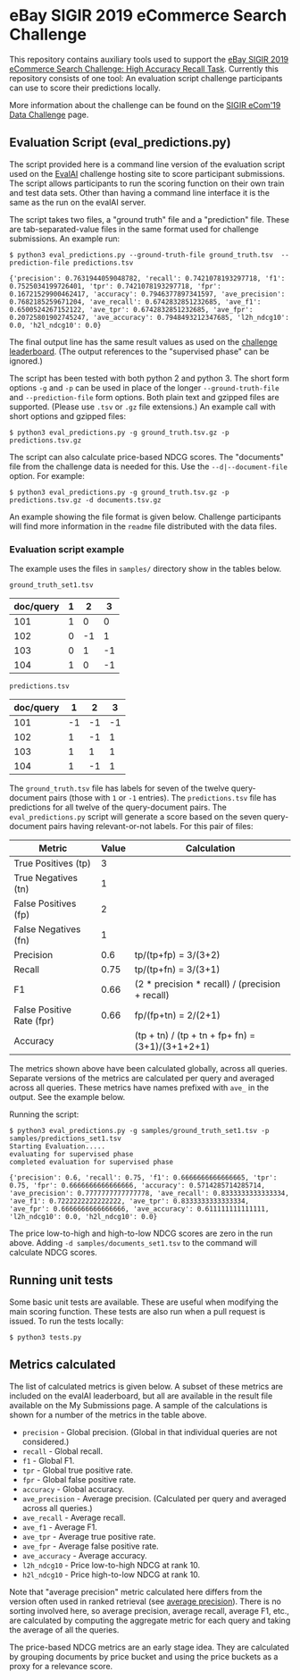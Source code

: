 # eBay SIGIR 2019 eCommerce Search Challenge

This repository contains auxiliary tools used to support the [eBay SIGIR 2019 eCommerce Search Challenge: High Accuracy Recall Task](https://sigir-ecom.github.io/data-task.html). Currently this repository consists of one tool: An evaluation script challenge participants can use to score their predictions locally.

More information about the challenge can be found on the [SIGIR eCom'19 Data Challenge](https://sigir-ecom.github.io/data-task.html) page.

## Evaluation Script (eval_predictions.py)

The script provided here is a command line version of the evaluation script used on the [EvalAI](https://sigir-ecom.github.io/data-task.html) challenge hosting site to score participant submissions. The script allows participants to run the scoring function on their own train and test data sets. Other than having a command line interface it is the same as the run on the evalAI server.

The script takes two files, a "ground truth" file and a "prediction" file. These are tab-separated-value files in the same format used for challenge submissions. An example run:

```
$ python3 eval_predictions.py --ground-truth-file ground_truth.tsv  --prediction-file predictions.tsv

{'precision': 0.7631944059048782, 'recall': 0.7421078193297718, 'f1': 0.7525034199726401, 'tpr': 0.7421078193297718, 'fpr': 0.16721529900462417, 'accuracy': 0.7946377897341597, 'ave_precision': 0.7682185259671204, 'ave_recall': 0.6742832851232685, 'ave_f1': 0.6500524267152122, 'ave_tpr': 0.6742832851232685, 'ave_fpr': 0.20725801902745247, 'ave_accuracy': 0.7948493212347685, 'l2h_ndcg10': 0.0, 'h2l_ndcg10': 0.0}
```

The final output line has the same result values as used on the [challenge leaderboard](https://evalai.cloudcv.org/web/challenges/challenge-page/361/leaderboard). (The output references to the "supervised phase" can be ignored.)

The script has been tested with both python 2 and python 3. The short form options `-g` and `-p` can be used in place of the longer `--ground-truth-file` and `--prediction-file` form options. Both plain text and gzipped files are supported. (Please use `.tsv` or `.gz` file extensions.) An example call with short options and gzipped files:

```
$ python3 eval_predictions.py -g ground_truth.tsv.gz -p predictions.tsv.gz
```

The script can also calculate price-based NDCG scores. The "documents" file from the challenge data is needed for this. Use the `--d|--document-file` option. For example:
```
$ python3 eval_predictions.py -g ground_truth.tsv.gz -p predictions.tsv.gz -d documents.tsv.gz
```

An example showing the file format is given below. Challenge participants will find more information in the `readme` file distributed with the data files.

### Evaluation script example

The example uses the files in `samples/` directory show in the tables below.

`ground_truth_set1.tsv`

| doc/query |  1 |  2 |  3 |
| --------- | -- | -- | -- |
| 101       |  1 |  0 |  0 |
| 102       |  0 | -1 |  1 |
| 103       |  0 |  1 | -1 |
| 104       |  1 |  0 | -1 |

`predictions.tsv`

| doc/query |  1 |  2 |  3 |
| --------- | -- | -- | -- |
| 101       | -1 | -1 | -1 |
| 102       |  1 | -1 |  1 |
| 103       |  1 |  1 |  1 |
| 104       |  1 | -1 |  1 |

The `ground_truth.tsv` file has labels for seven of the twelve query-document pairs (those with `1` or `-1` entries). The `predictions.tsv` file has predictions for all twelve of the query-document pairs. The `eval_predictions.py` script will generate a score based on the seven query-document pairs having relevant-or-not labels. For this pair of files:

| Metric                    | Value | Calculation |
| ------------------------- | ----- | ----------- |
| True Positives (tp)       | 3     |             |
| True Negatives (tn)       | 1     |             |
| False Positives (fp)      | 2     |             |
| False Negatives (fn)      | 1     |             |
| Precision                 | 0.6   | tp/(tp+fp) = 3/(3+2) |
| Recall                    | 0.75  | tp/(tp+fn) = 3/(3+1) |
| F1                        | 0.66  | (2 * precision * recall) / (precision + recall) |
| False Positive Rate (fpr) | 0.66  | fp/(fp+tn) = 2/(2+1) |
| Accuracy                  |       | (tp + tn) / (tp + tn + fp+ fn) = (3+1)/(3+1+2+1) |

The metrics shown above have been calculated globally, across all queries. Separate versions of the metrics are calculated per query and averaged across all queries. These metrics have names prefixed with `ave_` in the output. See the example below.

Running the script:

```
$ python3 eval_predictions.py -g samples/ground_truth_set1.tsv -p samples/predictions_set1.tsv
Starting Evaluation.....
evaluating for supervised phase
completed evaluation for supervised phase

{'precision': 0.6, 'recall': 0.75, 'f1': 0.6666666666666665, 'tpr': 0.75, 'fpr': 0.6666666666666666, 'accuracy': 0.5714285714285714, 'ave_precision': 0.7777777777777778, 'ave_recall': 0.8333333333333334, 'ave_f1': 0.7222222222222222, 'ave_tpr': 0.8333333333333334, 'ave_fpr': 0.6666666666666666, 'ave_accuracy': 0.611111111111111, 'l2h_ndcg10': 0.0, 'h2l_ndcg10': 0.0}
```

The price low-to-high and high-to-low NDCG scores are zero in the run above. Adding `-d samples/documents_set1.tsv` to the command will calculate NDCG scores.

## Running unit tests

Some basic unit tests are available. These are useful when modifying the main scoring function. These tests are also run when a pull request is issued. To run the tests locally:

```
$ python3 tests.py
```

## Metrics calculated

The list of calculated metrics is given below. A subset of these metrics are included on the evalAI leaderboard, but all are available in the result file available on the My Submissions page. A sample of the calculations is shown for a number of the metrics in the table above.

* `precision` - Global precision. (Global in that individual queries are not considered.)
* `recall` - Global recall.
* `f1` - Global F1.
* `tpr` - Global true positive rate.
* `fpr` - Global false positive rate.
* `accuracy` - Global accuracy.
* `ave_precision` - Average precision. (Calculated per query and averaged across all queries.)
* `ave_recall` - Average recall.
* `ave_f1` - Average F1.
* `ave_tpr` - Average true positive rate.
* `ave_fpr` - Average false positive rate.
* `ave_accuracy` - Average accuracy.
* `l2h_ndcg10` - Price low-to-high NDCG at rank 10.
* `h2l_ndcg10` - Price high-to-low NDCG at rank 10.

Note that "average precision" metric calculated here differs from the version often used in ranked retrieval (see [average precision](https://en.wikipedia.org/wiki/Evaluation_measures_(information_retrieval)#Average_precision)). There is no sorting involved here, so average precision, average recall, average F1, etc., are calculated by computing the aggregate metric for each query and taking the average of all the queries.

The price-based NDCG metrics are an early stage idea. They are calculated by grouping documents by price bucket and using the price buckets as a proxy for a relevance score.
